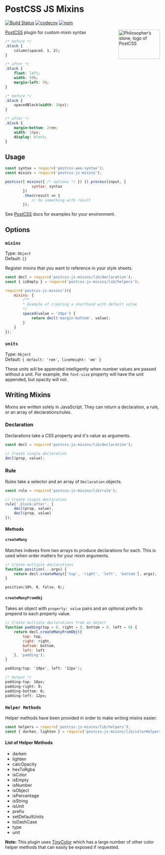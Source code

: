 # PostCSS JS Mixins

[![Build Status](https://travis-ci.org/nathanhood/postcss-js-mixins.svg?branch=master)](https://travis-ci.org/nathanhood/postcss-js-mixins)
[![codecov](https://codecov.io/gh/nathanhood/postcss-js-mixins/branch/master/graph/badge.svg)](https://codecov.io/gh/nathanhood/postcss-js-mixins)
[![npm](https://badge.fury.io/js/postcss-js-mixins.svg)](https://badge.fury.io/js/postcss-js-mixins)

<img align="right" width="135" height="95" src="http://postcss.github.io/postcss/logo-leftp.png" title="Philosopher’s stone, logo of PostCSS">

[PostCSS] plugin for custom mixin syntax

[PostCSS]: (https://github.com/postcss/postcss)

```css
/* before */
.block {
	column(spaced, 1, 2);
}

/* after */
.block {
	float: left;
	width: 50%;
	margin-left: 5%;
}

/* before */
.block {
	spacedBlock(width: 10px);
}

/* after */
.block {
	margin-bottom: 2rem;
	width: 10px;
	display: block;
}
```

## Usage

```js
const syntax = require('postcss-wee-syntax');
const mixins = require('postcss-js-mixins');

postcss([ mixins({ /* options */ }) ]).process(input, {
			syntax: syntax
		})
		.then(result => {
			// Do something with result
		});
```

See [PostCSS] docs for examples for your environment.

## Options

### `mixins`

Type: `Object`  
Default: `{}`

Register mixins that you want to reference in your style sheets. 

```js
const decl = require('postcss-js-mixins/lib/declaration');
const { isEmpty } = require('postcss-js-mixins/lib/helpers');

require('postcss-js-mixins')({
	mixins: {
		/**
		* Example of creating a shorthand with default value
		*/
		spaced(value = '20px') {
			return decl('margin-bottom', value);
		}
	}
});
```

### `units`

Type: `Object`  
Default: `{ default: 'rem', lineHeight: 'em' }`

These units will be appended intelligently when number values are passed without a unit. For example, the `font-size` property will have the unit appended, but opacity will not.

## Writing Mixins

Mixins are written solely in JavaScript. They can return a declaration, a rule, or an array of declarations/rules. 

### Declaration

Declarations take a CSS property and it's value as arguments.


```js
const decl = require('postcss-js-mixins/lib/declaration');

// Create single declaration
decl(prop, value);
```

### Rule

Rules take a selector and an array of `Declaration` objects.

```js
const rule = require('postcss-js-mixins/lib/rule');

// Create single declaration
rule('.block:after', [
	decl(prop, value),
	decl(prop, value)
]);
```

#### Methods

#### `createMany`
Matches indexes from two arrays to produce declarations for each. This is used when order matters for your mixin arguments.

```js
// Create multiple declarations
function position(...args) {
	return decl.createMany(['top', 'right', 'left', 'bottom'], args);
}
```
```css
position(10%, 0, false, 0);
```

#### `createManyFromObj`
Takes an object with `property: value` pairs and an optional prefix to prepend to each property value.

```js
// Create multiple declarations from an object
function padding(top = 0, right = 0, bottom = 0, left = 0) {
	return decl.createManyFromObj({
		top: top,
		right: right,
		bottom: bottom,
		left: left
	}, 'padding');
}
```
```css
padding(top: '10px', left: '12px');

/* Output */
padding-top: 10px;
padding-right: 0;
padding-bottom: 0;
padding-left: 12px;
```

### `Helper Methods`
Helper methods have been provided in order to make writing mixins easier.

```js
const helpers = require('postcss-js-mixins/lib/helpers');
const { darken, lighten } = require('postcss-js-mixins/lib/colorHelpers');
```

#### List of Helper Methods

- darken
- lighten
- calcOpacity
- hexToRgba
- isColor
- isEmpty
- isNumber
- isObject
- isPercentage
- isString
- isUnit
- prefix
- setDefaultUnits
- toDashCase
- type
- unit

**Note:** This plugin uses [TinyColor](https://github.com/bgrins/TinyColor) which has a large number of other color helper methods that can easily be exposed if requested.